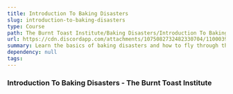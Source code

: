 ```yaml
---
title: Introduction To Baking Disasters
slug: introduction-to-baking-disasters
type: Course
path: The Burnt Toast Institute/Baking Disasters/Introduction To Baking Disasters
url: https://cdn.discordapp.com/attachments/1075082732482330704/1100039487486177320/Ancalagen_baking_disasters_burnt_cake_in_oven_cartoon_9b4995d7-de58-469b-b122-223c36b51553.png
summary: Learn the basics of baking disasters and how to fly through them with chaotic grace.
dependency: null
tags:
---
```


### Introduction To Baking Disasters - The Burnt Toast Institute
